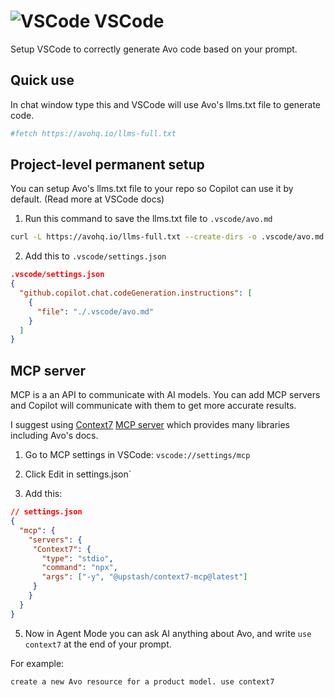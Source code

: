 # <img src="/assets/img/editor/vscode.webp" alt="VSCode" class="no-border h-8 -mt-2 inline-block self-center"> VSCode

Setup VSCode to correctly generate Avo code based on your prompt.

## Quick use

In chat window type this and VSCode will use Avo's llms.txt file to generate code.

```bash
#fetch https://avohq.io/llms-full.txt
```

## Project-level permanent setup

You can setup Avo's llms.txt file to your repo so Copilot can use it by default. (Read more at VSCode docs)

1. Run this command to save the llms.txt file to `.vscode/avo.md`

```bash
curl -L https://avohq.io/llms-full.txt --create-dirs -o .vscode/avo.md
```

2. Add this to `.vscode/settings.json`

```json
.vscode/settings.json
{
  "github.copilot.chat.codeGeneration.instructions": [
    {
      "file": "./.vscode/avo.md"
    }
  ]
}
```

## MCP server

MCP is a an API to communicate with AI models. You can add MCP servers and Copilot will communicate with them to get more accurate results.

I suggest using [Context7](https://context7.com/) [MCP server](https://github.com/upstash/context7-mcp) which provides many libraries including Avo's docs.

1. Go to MCP settings in VSCode: `vscode://settings/mcp`

2. Click Edit in settings.json`

3. Add this:

```json
// settings.json
{
  "mcp": {
    "servers": {
     "Context7": {
       "type": "stdio",
       "command": "npx",
       "args": ["-y", "@upstash/context7-mcp@latest"]
     }
    }
  }
}
```

5. Now in Agent Mode you can ask AI anything about Avo, and write `use context7` at the end of your prompt.

For example:

```bash
create a new Avo resource for a product model. use context7
```

